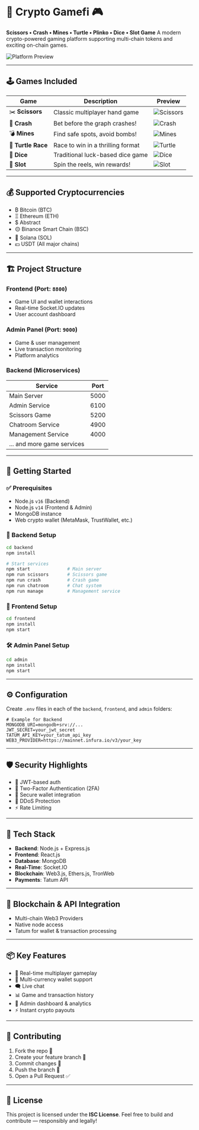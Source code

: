 # 🎰 Crypto Gamefi 🎮

**Scissors • Crash • Mines • Turtle • Plinko • Dice • Slot Game**
A modern crypto-powered gaming platform supporting multi-chain tokens and exciting on-chain games.

![Platform Preview](https://github.com/user-attachments/assets/a770c0e9-b45b-49f2-90a7-c215562f0b58)

---

## 🕹️ Games Included

| Game               | Description                       | Preview                                                                                      |
| ------------------ | --------------------------------- | -------------------------------------------------------------------------------------------- |
| ✂️ **Scissors**    | Classic multiplayer hand game     | ![Scissors](https://github.com/user-attachments/assets/f75023fb-3788-40a6-ac73-adfa97c70a42) |
| 🚀 **Crash**       | Bet before the graph crashes!     | ![Crash](https://github.com/user-attachments/assets/aad8c424-e791-4326-97c0-38606ae89bc0)    |
| 💣 **Mines**       | Find safe spots, avoid bombs!     | ![Mines](https://github.com/user-attachments/assets/5890bc2d-23ac-4c3c-b402-19759c577507)    |
| 🐢 **Turtle Race** | Race to win in a thrilling format | ![Turtle](https://github.com/user-attachments/assets/5cd8b3c1-0f53-48c6-b660-0aba7836dc2f)   |
| 🎲 **Dice**        | Traditional luck-based dice game  | ![Dice](https://github.com/user-attachments/assets/b331fe0d-871a-4f4e-aea4-bf4a4cf6e74c)     |
| 🎰 **Slot**        | Spin the reels, win rewards!      | ![Slot](https://github.com/user-attachments/assets/b46a5c71-22cd-4ce7-b549-5fb451c31b87)     |

---

## 💰 Supported Cryptocurrencies

* ₿ Bitcoin (BTC)
* Ξ Ethereum (ETH)
* $ Abstract
* 🟡 Binance Smart Chain (BSC)
* 🔷 Solana (SOL)
* 💵 USDT (All major chains)

---

## 🏗️ Project Structure

### Frontend (Port: `8800`)

* Game UI and wallet interactions
* Real-time Socket.IO updates
* User account dashboard

### Admin Panel (Port: `9000`)

* Game & user management
* Live transaction monitoring
* Platform analytics

### Backend (Microservices)

| Service                    | Port |
| -------------------------- | ---- |
| Main Server                | 5000 |
| Admin Service              | 6100 |
| Scissors Game              | 5200 |
| Chatroom Service           | 4900 |
| Management Service         | 4000 |
| ... and more game services |      |

---

## 🚀 Getting Started

### ✅ Prerequisites

* Node.js `v16` (Backend)
* Node.js `v14` (Frontend & Admin)
* MongoDB instance
* Web crypto wallet (MetaMask, TrustWallet, etc.)

### 🧠 Backend Setup

```bash
cd backend
npm install

# Start services
npm start              # Main server
npm run scissors       # Scissors game
npm run crash          # Crash game
npm run chatroom       # Chat system
npm run manage         # Management service
```

### 🎨 Frontend Setup

```bash
cd frontend
npm install
npm start
```

### 🛠️ Admin Panel Setup

```bash
cd admin
npm install
npm start
```

---

## ⚙️ Configuration

Create `.env` files in each of the `backend`, `frontend`, and `admin` folders:

```env
# Example for Backend
MONGODB_URI=mongodb+srv://...
JWT_SECRET=your_jwt_secret
TATUM_API_KEY=your_tatum_api_key
WEB3_PROVIDER=https://mainnet.infura.io/v3/your_key
```

---

## 🛡️ Security Highlights

* 🔐 JWT-based auth
* 🧪 Two-Factor Authentication (2FA)
* 🔗 Secure wallet integration
* 🛑 DDoS Protection
* ⚡ Rate Limiting

---

## 🧱 Tech Stack

* **Backend**: Node.js + Express.js
* **Frontend**: React.js
* **Database**: MongoDB
* **Real-Time**: Socket.IO
* **Blockchain**: Web3.js, Ethers.js, TronWeb
* **Payments**: Tatum API

---

## 🌉 Blockchain & API Integration

* Multi-chain Web3 Providers
* Native node access
* Tatum for wallet & transaction processing

---

## 📦 Key Features

* 🔁 Real-time multiplayer gameplay
* 👛 Multi-currency wallet support
* 🗨️ Live chat
* 📊 Game and transaction history
* 🧾 Admin dashboard & analytics
* ⚡ Instant crypto payouts

---

## 🤝 Contributing

1. Fork the repo 🍴
2. Create your feature branch 🌱
3. Commit changes 💾
4. Push the branch 🚀
5. Open a Pull Request ✅

---

## 📄 License

This project is licensed under the **ISC License**.
Feel free to build and contribute — responsibly and legally!
